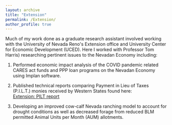 ```yaml
---
layout: archive
title: "Extension"
permalink: /Extension/
author_profile: true
---
```



Much of my work done as a graduate research assistant involved working with the University of Nevada Reno's Extension office and University Center for Economic Development (UCED). Here I worked with Professor Tom Harris) researching pertinent issues to the Nevadan Economy including:

1) Performed economic impact analysis of the COVID pandemic related CARES act funds and PPP loan programs on the Nevadan Economy using Implan software.  
   

2) Published technical reports comparing Payment in Lieu of Taxes (P.I.L.T.) monies received by Western States found here:  
[Extension: PILT report](https://extension.unr.edu/publications.aspx)

3) Developing an improved cow-calf Nevada ranching model to account for drought conditions as well as decreased forage from reduced BLM permitted Animal Units per Month (AUM) allotments.



